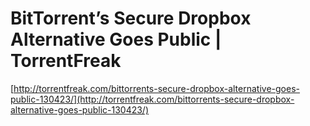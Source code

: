 <!--
id: 48708378634
link: http://tumblr.atmos.org/post/48708378634/bittorrents-secure-dropbox-alternative-goes-public
slug: bittorrents-secure-dropbox-alternative-goes-public
date: Tue Apr 23 2013 11:57:42 GMT-0700 (PDT)
publish: 2013-04-023
tags: 
title: BitTorrent’s Secure Dropbox Alternative Goes Public | TorrentFreak
-->


BitTorrent’s Secure Dropbox Alternative Goes Public | TorrentFreak
==================================================================

[http://torrentfreak.com/bittorrents-secure-dropbox-alternative-goes-public-130423/](http://torrentfreak.com/bittorrents-secure-dropbox-alternative-goes-public-130423/)

